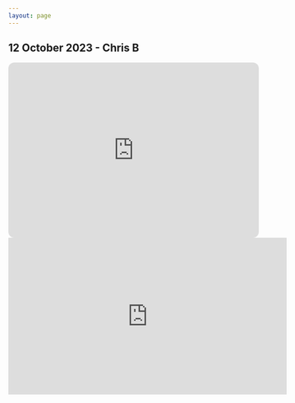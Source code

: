 ```yaml
---
layout: page
---
```


## 12 October 2023 - Chris B
<iframe style="border-radius:12px" src="https://open.spotify.com/embed/playlist/6eLheh9ZJ9nCxGBOwQaCuO?utm_source=generator" width="100%" height="352" frameBorder="0" allowfullscreen="" allow="autoplay; clipboard-write; encrypted-media; fullscreen; picture-in-picture" loading="lazy"></iframe>
<iframe width="560" height="315" src="https://www.youtube-nocookie.com/embed/videoseries?si=ksORtomEHTot_ECN&amp;list=PLJECACZ9NgHitS7hsEClNqCcHt6tvhNBR" title="YouTube video player" frameborder="0" allow="accelerometer; autoplay; clipboard-write; encrypted-media; gyroscope; picture-in-picture; web-share" allowfullscreen></iframe>